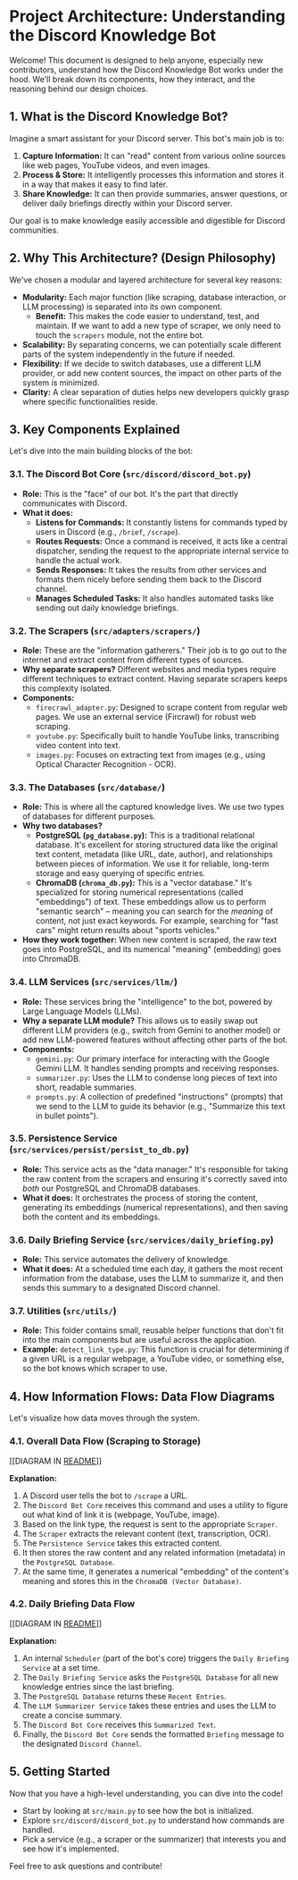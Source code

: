 # Project Architecture: Understanding the Discord Knowledge Bot

Welcome! This document is designed to help anyone, especially new contributors, understand how the Discord Knowledge Bot works under the hood. We'll break down its components, how they interact, and the reasoning behind our design choices.

## 1. What is the Discord Knowledge Bot?

Imagine a smart assistant for your Discord server. This bot's main job is to:
1.  **Capture Information:** It can "read" content from various online sources like web pages, YouTube videos, and even images.
2.  **Process & Store:** It intelligently processes this information and stores it in a way that makes it easy to find later.
3.  **Share Knowledge:** It can then provide summaries, answer questions, or deliver daily briefings directly within your Discord server.

Our goal is to make knowledge easily accessible and digestible for Discord communities.

## 2. Why This Architecture? (Design Philosophy)

We've chosen a modular and layered architecture for several key reasons:

*   **Modularity:** Each major function (like scraping, database interaction, or LLM processing) is separated into its own component.
    *   **Benefit:** This makes the code easier to understand, test, and maintain. If we want to add a new type of scraper, we only need to touch the `scrapers` module, not the entire bot.
*   **Scalability:** By separating concerns, we can potentially scale different parts of the system independently in the future if needed.
*   **Flexibility:** If we decide to switch databases, use a different LLM provider, or add new content sources, the impact on other parts of the system is minimized.
*   **Clarity:** A clear separation of duties helps new developers quickly grasp where specific functionalities reside.

## 3. Key Components Explained

Let's dive into the main building blocks of the bot:

### 3.1. The Discord Bot Core (`src/discord/discord_bot.py`)

*   **Role:** This is the "face" of our bot. It's the part that directly communicates with Discord.
*   **What it does:**
    *   **Listens for Commands:** It constantly listens for commands typed by users in Discord (e.g., `/brief`, `/scrape`).
    *   **Routes Requests:** Once a command is received, it acts like a central dispatcher, sending the request to the appropriate internal service to handle the actual work.
    *   **Sends Responses:** It takes the results from other services and formats them nicely before sending them back to the Discord channel.
    *   **Manages Scheduled Tasks:** It also handles automated tasks like sending out daily knowledge briefings.

### 3.2. The Scrapers (`src/adapters/scrapers/`)

*   **Role:** These are the "information gatherers." Their job is to go out to the internet and extract content from different types of sources.
*   **Why separate scrapers?** Different websites and media types require different techniques to extract content. Having separate scrapers keeps this complexity isolated.
*   **Components:**
    *   `firecrawl_adapter.py`: Designed to scrape content from regular web pages. We use an external service (Fircrawl) for robust web scraping.
    *   `youtube.py`: Specifically built to handle YouTube links, transcribing video content into text.
    *   `images.py`: Focuses on extracting text from images (e.g., using Optical Character Recognition - OCR).

### 3.3. The Databases (`src/database/`)

*   **Role:** This is where all the captured knowledge lives. We use two types of databases for different purposes.
*   **Why two databases?**
    *   **PostgreSQL (`pg_database.py`):** This is a traditional relational database. It's excellent for storing structured data like the original text content, metadata (like URL, date, author), and relationships between pieces of information. We use it for reliable, long-term storage and easy querying of specific entries.
    *   **ChromaDB (`chroma_db.py`):** This is a "vector database." It's specialized for storing numerical representations (called "embeddings") of text. These embeddings allow us to perform "semantic search" – meaning you can search for the *meaning* of content, not just exact keywords. For example, searching for "fast cars" might return results about "sports vehicles."
*   **How they work together:** When new content is scraped, the raw text goes into PostgreSQL, and its numerical "meaning" (embedding) goes into ChromaDB.

### 3.4. LLM Services (`src/services/llm/`)

*   **Role:** These services bring the "intelligence" to the bot, powered by Large Language Models (LLMs).
*   **Why a separate LLM module?** This allows us to easily swap out different LLM providers (e.g., switch from Gemini to another model) or add new LLM-powered features without affecting other parts of the bot.
*   **Components:**
    *   `gemini.py`: Our primary interface for interacting with the Google Gemini LLM. It handles sending prompts and receiving responses.
    *   `summarizer.py`: Uses the LLM to condense long pieces of text into short, readable summaries.
    *   `prompts.py`: A collection of predefined "instructions" (prompts) that we send to the LLM to guide its behavior (e.g., "Summarize this text in bullet points").

### 3.5. Persistence Service (`src/services/persist/persist_to_db.py`)

*   **Role:** This service acts as the "data manager." It's responsible for taking the raw content from the scrapers and ensuring it's correctly saved into *both* our PostgreSQL and ChromaDB databases.
*   **What it does:** It orchestrates the process of storing the content, generating its embeddings (numerical representations), and then saving both the content and its embeddings.

### 3.6. Daily Briefing Service (`src/services/daily_briefing.py`)

*   **Role:** This service automates the delivery of knowledge.
*   **What it does:** At a scheduled time each day, it gathers the most recent information from the database, uses the LLM to summarize it, and then sends this summary to a designated Discord channel.

### 3.7. Utilities (`src/utils/`)

*   **Role:** This folder contains small, reusable helper functions that don't fit into the main components but are useful across the application.
*   **Example:** `detect_link_type.py`: This function is crucial for determining if a given URL is a regular webpage, a YouTube video, or something else, so the bot knows which scraper to use.

## 4. How Information Flows: Data Flow Diagrams

Let's visualize how data moves through the system.

### 4.1. Overall Data Flow (Scraping to Storage)

[[DIAGRAM IN [README](./README.md)]]

**Explanation:**
1.  A Discord user tells the bot to `/scrape` a URL.
2.  The `Discord Bot Core` receives this command and uses a utility to figure out what kind of link it is (webpage, YouTube, image).
3.  Based on the link type, the request is sent to the appropriate `Scraper`.
4.  The `Scraper` extracts the relevant content (text, transcription, OCR).
5.  The `Persistence Service` takes this extracted content.
6.  It then stores the raw content and any related information (metadata) in the `PostgreSQL Database`.
7.  At the same time, it generates a numerical "embedding" of the content's meaning and stores this in the `ChromaDB (Vector Database)`.

### 4.2. Daily Briefing Data Flow

[[DIAGRAM IN [README](./README.md)]]

**Explanation:**
1.  An internal `Scheduler` (part of the bot's core) triggers the `Daily Briefing Service` at a set time.
2.  The `Daily Briefing Service` asks the `PostgreSQL Database` for all new knowledge entries since the last briefing.
3.  The `PostgreSQL Database` returns these `Recent Entries`.
4.  The `LLM Summarizer Service` takes these entries and uses the LLM to create a concise summary.
5.  The `Discord Bot Core` receives this `Summarized Text`.
6.  Finally, the `Discord Bot Core` sends the formatted `Briefing` message to the designated `Discord Channel`.

## 5. Getting Started

Now that you have a high-level understanding, you can dive into the code!
*   Start by looking at `src/main.py` to see how the bot is initialized.
*   Explore `src/discord/discord_bot.py` to understand how commands are handled.
*   Pick a service (e.g., a scraper or the summarizer) that interests you and see how it's implemented.

Feel free to ask questions and contribute!
